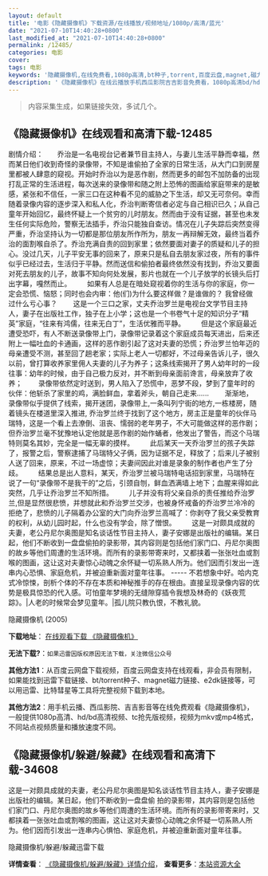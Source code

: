 ```yaml
---
layout: default
title: '电影《隐藏摄像机》下载资源/在线播放/视频地址/1080p/高清/蓝光'
date: "2021-07-10T14:40:28+0800"
last_modified_at: "2021-07-10T14:40:28+0800"
permalink: /12485/
categories: 电影
cover:
tags: 电影
keywords: '隐藏摄像机,在线免费看,1080p高清,bt种子,torrent,百度云盘,magnet,磁力链,迅雷下载资源'
description: '《隐藏摄像机》在线云播放手机西瓜影院吉吉影音免费看，1080p高清bd/hd未删减完整版和tc抢先枪版，mkv/mp4格式，附带bt/torrent种子、magnet/磁力链、百度云盘、网盘资源迅雷下载链接'
---
```


>内容采集生成，如果链接失效，多试几个。


## 《隐藏摄像机》在线观看和高清下载-12485

剧情介绍：　　乔治是一名电视台记者兼节目主持人，与妻儿生活平静而幸福，然而某日他们收到奇怪的录像带，不知是谁偷拍了全家的日常生活，从大门口到房屋里都被人肆意的窥视。开始时乔治以为是恶作剧，然而更多的邮包不加防备的出现打乱正常的生活进程，每次送来的录像带和随之附上恐怖的图画给家庭带来的是敏感，紧张和不信任，一家三口在这种看不见的威胁之下生活，却又无可奈何。幸而随着录像内容的逐步深入和私人化，乔治判断寄信者必定与自己相识已久；从自己童年开始回忆，最终怀疑上一个贫穷的儿时朋友。然而由于没有证据，甚至也未发生任何实际危险，警察无法插手，乔治只能独自查访。情况在儿子失踪后突然变得严重，乔治坚持认为一切都是那位朋友所作所为，朋友一再辩解无效，最终当着乔治的面割喉自杀了。乔治充满自责的回到家里；依然要面对妻子的质疑和儿子的担心。没过几天，儿子平安无事的回来了，原来只是私自去朋友家过夜，所有的事件似乎已经过去，生活归于平静。然而送信和偷拍者最终依然没有找到，乔治又要面对死去朋友的儿子，故事不知向何处发展，影片也就在一个儿子放学的长镜头后打出字幕，嘎然而止。 　　如果有人总是在暗处窥视着你的生活与你的家庭，你一定会恐慌、恼怒；同时也会内审：他(们)为什么要这样做？是谁做的？ 我曾经做过什么亏心事？ 　　这是一个三口之家，丈夫乔治罗兰是电视台文学节目主持人，妻子在出版社工作，独子在上小学；这也是一个书卷气十足的知识分子“精英”家庭，“往来有鸿儒，往来无白丁”，生活优雅而平静。 　　但是这个家庭最近遭受恐吓，有人不断送录像带上门，录像带记录着这个家庭成员每天进出，后来还附上一幅吐血的卡通画，这样的恶作剧引起了这对夫妻的恐慌；乔治罗兰怕年迈的母亲遭受不测，甚至回了趟老家；实际上老人一切都好，不过母亲告诉儿子，很久以前，曾打算收养家里佣人夫妻的儿子为养子；这条线索揭开了男人幼年时的一段往事：幼年的时候，由于自己极力反对，并不断到母亲面前谗言，母亲放弃了收养； 　　录像带依然定时送到，男人陷入了恐慌中，恶梦不段，梦到了童年时的伙伴：他斩杀了家里的鸡，满脸鲜血，拿着斧头，朝自己走来...... 　　渐渐地，录像带似乎提供了线索，揭开迷团，录像带上,一条叫列宁街的地方,一栋楼房，随着镜头在楼道里深入推进, 乔治罗兰终于找到了这个地方，房主正是童年的伙伴马瑞特，这是一个看上去潦倒、沮丧、懦弱的老年男子，不大可能做这样的恶作剧；但乔治罗兰毫不犹豫地认定他就是恶作剧的始作蛹者，他发出了警告，而这个马瑞特则莫名其妙，完全是一幅无辜的摸样。 　　此后某天一天乔治罗兰的孩子失踪了，报警之后，警察逮捕了马瑞特父子俩，因为证据不足，释放了；后来儿子被别人送了回来，原来，不过一场虚惊；夫妻间因此对谁是录象的制作者也产生了分歧。 　　结果总是出人意料，某天，乔治罗兰被马瑞特电话招到家里，马瑞特在说了一句“录像带不是我干的”之后，引颈自刎，鲜血洒满墙上地下；血腥来得如此突然，几乎让乔治罗兰不知所措。 　　儿子并没有将父亲自杀的责任推给乔治罗兰,但是显然很悲愤，并想就此和乔治罗兰交涉，也被身怀戒备的乔治罗兰冷冷的拒绝了，悲愤的儿子隔着办公室的大门向乔治罗兰高喊了：你剥夺了我父亲受教育的权利，从幼儿园时起，什么也没有学会，除了憎恨。 　　这是一对颇具成就的夫妻，老公丹尼尔奥图是知名谈话性节目主持人，妻子安娜是出版社的编辑。某日起，他们不断收到一盘盘偷拍的录影带，其内容则是包括他们家门口、丹尼尔奥图的故乡等他们周遭的生活环境。而所有的录影带寄来时，又都挟着一张张吐血或割喉的图画，这让这对夫妻惊心动魄之余怀疑一切系熟人所为。他们因而引发出一连串内心恐惧、家庭危机，并被迫重新面对童年往事。 ----- 不若想象中好。哈内克式冷惊悚，剖析个体的不存在本质和神秘推手的存在根由。直接呈现录像内容的优势是极具惊恐的代入感。可怕童年梦境的无缝隙穿插令我想及林奇的《妖夜荒踪》。|人老的时候常会梦见童年。|孤儿院只教仇恨，不教礼貌。


隐藏摄像机 (2005)

**下载地址**： [在线观看下载 《隐藏摄像机》](https://www.btbtdy.me/btdy/dy6877.html) 


**无法下载?**：`如果迅雷因版权原因无法下载，关注微信公众号 `

**其他方法1**：从百度云网盘下载视频，百度云网盘支持在线观看，非会员有限制，如果能找到迅雷下载链接、bt/torrent种子、magnet磁力链接、e2dk链接等，可以用迅雷、比特彗星等工具将完整视频下载到本地。

**其他方法2**：用手机云播、西瓜影院、吉吉影音等在线免费观看《隐藏摄像机》，一般提供1080p高清、hd/bd高清视频、tc抢先版视频，视频为mkv或mp4格式，不同站点视频质量和播放速度不同。


## 《隐藏摄像机/躲避/躲藏》在线观看和高清下载-34608

这是一对颇具成就的夫妻，老公丹尼尔奥图是知名谈话性节目主持人，妻子安娜是出版社的编辑。某日起，他们不断收到一盘盘偷 拍的录影带，其内容则是包括他们家门口、丹尼尔奥图的故乡等他们周遭的生活环境。而所有的录影带寄来时，又都挟着一张张吐血或割喉的图画，这让这对夫妻惊心动魄之余怀疑一切系熟人所为。他们因而引发出一连串内心惧怕、家庭危机，并被迫重新面对童年往事。


隐藏摄像机/躲避/躲藏迅雷下载

**详情查看**： [《隐藏摄像机/躲避/躲藏》详情介绍](/movie/34608/)， **查看更多**：[本站资源大全](/movie/t/all/)


